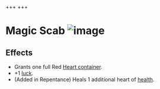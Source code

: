 +++
+++

 # Magic Scab ![image](/image/Magic_Scab.png) 


Effects
---------


* Grants one full Red [Heart container](/wiki/Heart_container "Heart container").
* +1 [luck](/wiki/Luck "Luck").
* (Added in Repentance) Heals 1 additional heart of [health](/wiki/Health "Health").


